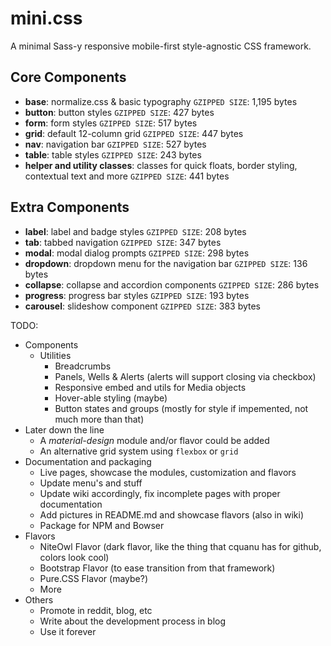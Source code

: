 # mini.css

A minimal Sass-y responsive mobile-first style-agnostic CSS framework.

## Core Components

- **base**: normalize.css & basic typography `GZIPPED SIZE`: 1,195 bytes
- **button**: button styles `GZIPPED SIZE`: 427 bytes
- **form**: form styles `GZIPPED SIZE`: 517 bytes
- **grid**:	default 12-column grid `GZIPPED SIZE`: 447 bytes
- **nav**: navigation bar `GZIPPED SIZE`: 527 bytes
- **table**: table styles `GZIPPED SIZE`: 243 bytes
- **helper and utility classes**: classes for quick floats, border styling, contextual text and more `GZIPPED SIZE`: 441 bytes

## Extra Components

- **label**: label and badge styles `GZIPPED SIZE`: 208 bytes
- **tab**: tabbed navigation `GZIPPED SIZE`: 347 bytes
- **modal**: modal dialog prompts `GZIPPED SIZE`: 298 bytes
- **dropdown**: dropdown menu for the navigation bar `GZIPPED SIZE`: 136 bytes
- **collapse**: collapse and accordion components `GZIPPED SIZE`: 286 bytes
- **progress**: progress bar styles `GZIPPED SIZE`: 193 bytes
- **carousel**: slideshow component `GZIPPED SIZE`: 383 bytes

TODO:
- Components
  - Utilities
    -  Breadcrumbs
    -  Panels, Wells & Alerts (alerts will support closing via checkbox)
    -  Responsive embed and utils for Media objects
    -  Hover-able styling (maybe)
    -  Button states and groups (mostly for style if impemented, not much more than that)
- Later down the line 
  - A *material-design* module and/or flavor could be added
  - An alternative grid system using `flexbox` or `grid`
- Documentation and packaging
  - Live pages, showcase the modules, customization and flavors
  - Update menu's and stuff
  - Update wiki accordingly, fix incomplete pages with proper documentation
  - Add pictures in README.md and showcase flavors (also in wiki)
  - Package for NPM and Bowser
- Flavors
  - NiteOwl Flavor (dark flavor, like the thing that cquanu has for github, colors look cool)
  - Bootstrap Flavor (to ease transition from that framework)
  - Pure.CSS Flavor (maybe?)
  - More
- Others
  - Promote in reddit, blog, etc
  - Write about the development process in blog
  - Use it forever 